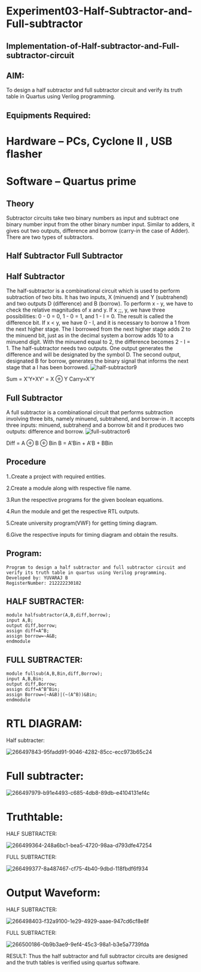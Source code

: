 # Experiment03-Half-Subtractor-and-Full-subtractor
## Implementation-of-Half-subtractor-and-Full-subtractor-circuit
## AIM:
To design a half subtractor and full subtractor circuit and verify its truth table in Quartus using Verilog programming.

## Equipments Required:
# Hardware – PCs, Cyclone II , USB flasher
# Software – Quartus prime
## Theory
Subtractor circuits take two binary numbers as input and subtract one binary number input from the other binary number input. Similar to adders, it gives out two outputs, difference and borrow (carry-in the case of Adder). There are two types of subtractors.

## Half Subtractor Full Subtractor
## Half Subtractor
The half-subtractor is a combinational circuit which is used to perform subtraction of two bits. It has two inputs, X (minuend) and Y (subtrahend) and two outputs D (difference) and B (borrow). To perform x - y, we have to check the relative magnitudes of x and y. If x ;;, y, we have three possibilities: 0 - 0 = 0, 1 - 0 = 1, and 1 - I = 0. The result is called the difference bit. If x < y, we have 0 - I, and it is necessary to borrow a 1 from the next higher stage. The I borrowed from the next higher stage adds 2 to the minuend bit, just as in the decimal system a borrow adds 10 to a minuend digit. With the minuend equal to 2, the difference becomes 2 - I = 1. The half-subtractor needs two outputs. One output generates the difference and will be designated by the symbol D. The second output, designated B for borrow, generates the binary signal that informs the next stage that a I has been borrowed.
![half-subtractor9](https://user-images.githubusercontent.com/36288975/166112538-58c3bc7c-ee5d-4e6a-ac8d-8e8328efe27a.png)


Sum = X'Y+XY' = X ⊕ Y
Carry=X'Y

## Full Subtractor
A full subtractor is a combinational circuit that performs subtraction involving three bits, namely minuend, subtrahend, and borrow-in . It accepts three inputs: minuend, subtrahend and a borrow bit and it produces two outputs: difference and borrow. 
![full-subtractor6](https://user-images.githubusercontent.com/36288975/166112541-24c68359-3de8-4674-ae22-8272ffc385ed.png)


Diff = A ⊕ B ⊕ Bin B = A'Bin + A'B + BBin

## Procedure
1..Create a project with required entities.

2.Create a module along with respective file name.

3.Run the respective programs for the given boolean equations.

4.Run the module and get the respective RTL outputs.

5.Create university program(VWF) for getting timing diagram.

6.Give the respective inputs for timing diagram and obtain the results.



## Program:
```
Program to design a half subtractor and full subtractor circuit and verify its truth table in quartus using Verilog programming.
Developed by: YUVARAJ B
RegisterNumber: 212222230182
```

## HALF SUBTRACTER:

```
module halfsubtractor(A,B,diff,borrow);
input A,B;
output diff,borrow;
assign diff=A^B;
assign borrow=~A&B;
endmodule

```

## FULL SUBTRACTER:

```
module fullsub(A,B,Bin,diff,Borrow);
input A,B,Bin;
output diff,Borrow;
assign diff=A^B^Bin;
assign Borrow=(~A&B)|(~(A^B))&Bin;
endmodule
```

# RTL DIAGRAM:

Half subtracter:

![266497843-95fadd91-9046-4282-85cc-ecc973b65c24](https://github.com/Yuva2005raj/Experiment--03-Half-Subtractor-and-Full-subtractor/assets/118343998/24197580-b9cf-4930-a89b-881c0dd7e898)


# Full subtracter:

![266497979-b91e4493-c685-4db8-89db-e4104131ef4c](https://github.com/Yuva2005raj/Experiment--03-Half-Subtractor-and-Full-subtractor/assets/118343998/3ffade56-9223-46d6-905c-e54e21f66b8c)


# Truthtable:

HALF SUBTRACTER:

![266499364-248a6bc1-bea5-4720-98aa-d793dfe47254](https://github.com/Yuva2005raj/Experiment--03-Half-Subtractor-and-Full-subtractor/assets/118343998/48dd46ab-7638-4b7a-95ee-c020c6bbf69a)


FULL SUBTRACTER:

![266499377-8a487467-cf75-4b40-9dbd-118fbdf6f934](https://github.com/Yuva2005raj/Experiment--03-Half-Subtractor-and-Full-subtractor/assets/118343998/c9f9a4ae-ea65-4fbd-820a-cc05b796d71d)


# Output Waveform:

HALF SUBTRACTER:

![266498403-f32a9100-1e29-4929-aaae-947cd6cf8e8f](https://github.com/Yuva2005raj/Experiment--03-Half-Subtractor-and-Full-subtractor/assets/118343998/3f051de9-60f7-4326-86a6-38d9306c4986)


FULL SUBTRACTER:

![266500186-0b9b3ae9-9ef4-45c3-98a1-b3e5a7739fda](https://github.com/Yuva2005raj/Experiment--03-Half-Subtractor-and-Full-subtractor/assets/118343998/68293165-134f-4853-86d8-6c23571b1ca1)


RESULT:
Thus the half subtractor and full subtractor circuits are designed and the truth tables is verified using quartus software.
